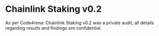 # Chainlink Staking v0.2

As per Code4rena:  Chainlink Staking v0.2 was a private audit, all details regarding results and findings are confidential.
